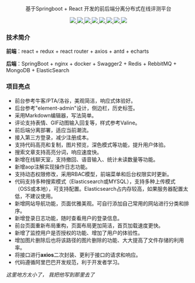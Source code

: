 <p align=center>
   基于Springboot + React 开发的前后端分离分布式在线评测平台
</p>
<p align="center">
   <a target="_blank" href="https://github.com/3072844942/nucoj">
      <img src="https://img.shields.io/hexpm/l/plug.svg"/>
      <img src="https://img.shields.io/badge/JDK-1.8+-green.svg"/>
      <img src="https://img.shields.io/badge/springboot-2.6.11-green"/>
      <img src="https://img.shields.io/badge/react-18.2.0-green"/>
      <img src="https://img.shields.io/badge/mongodb-3.3.6-green"/>
      <img src="https://img.shields.io/badge/redis-6.1.9-green"/>
      <img src="https://img.shields.io/badge/rabbitmq-3.8.5-green"/>
      <img src="https://img.shields.io/badge/springcloud-2021.0.4-green"/>
   </a>
</p>


### 技术简介

**前端**：react + redux + react router + axios + antd + echarts

**后端**：SpringBoot + nginx + docker  + Swagger2 + Redis + RebbitMQ + MongoDB + ElasticSearch



### 项目亮点

- 前台参考牛客/PTA/洛谷，美观简洁，响应式体验好。
- 后台参考"element-admin"设计，侧边栏，历史标签。
- 采用Markdown编辑器，写法简单。
- 评论支持表情、GIF动图输入回复等，样式参考Valine。
- 前后端分离部署，适应当前潮流。
- 接入第三方登录，减少注册成本。
- 支持代码高亮和复制，图片预览，深色模式等功能，提升用户体验。
- 搜索文章支持高亮分词，响应速度快。
- 新增在线聊天室，支持撤回、语音输入、统计未读数量等功能。
- 新增aop注解实现操作日志功能。
- 支持动态权限修改，采用RBAC模型，前端菜单和后台权限实时更新。
- 代码支持多种搜索模式（Elasticsearch或MYSQL），支持多种上传模式（OSS或本地），可支持配置。Elasticsearch占内存较高，如果服务器配置太低，不建议使用。
- 新增网站导航功能，页面优雅美观。可自行添加自己常用的网站进行分类和排序。
- 新增登录日志功能，随时查看用户的登录信息。
- 前台页面重新布局重构，页面布局更加简洁，首页加载速度更快。
- 新增了监控用户是否授权的功能、增加了用户的体验性。
- 增加图片删除后也将该路径的图片删除的功能、大大提高了文件存储的利用率。
- 将接口进行**axios**二次封装、更利于接口的请求和响应。
- 代码遵循阿里巴巴开发规范，利于开发者学习。


*这里地方太小了， 我把他写到那里去了*

